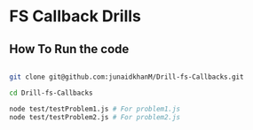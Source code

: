 # FS Callback Drills

## How To Run the code

```sh

git clone git@github.com:junaidkhanM/Drill-fs-Callbacks.git

cd Drill-fs-Callbacks

node test/testProblem1.js # For problem1.js 
node test/testProblem2.js # For problem2.js

```
